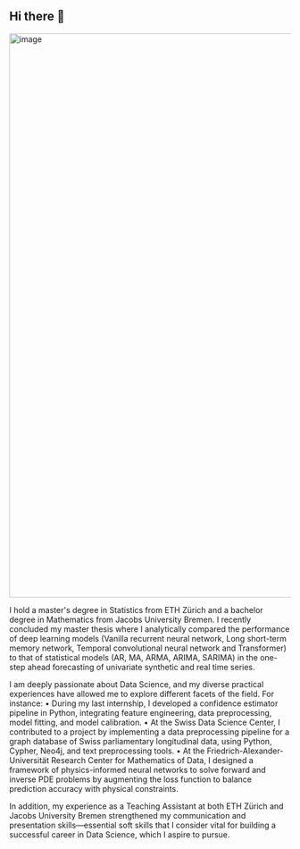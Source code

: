 ## Hi there 👋

<img width="1020" height="1010" alt="image" src="https://github.com/user-attachments/assets/6409c05c-0506-48fa-83d4-fdb0f5348106" />


I hold a master's degree in Statistics from ETH Zürich and a bachelor degree in Mathematics from Jacobs University Bremen. I recently concluded my master thesis where I analytically compared the performance of deep learning models (Vanilla recurrent neural network, Long short-term memory network, Temporal convolutional neural network and Transformer) to that of statistical models (AR, MA, ARMA, ARIMA, SARIMA) in the one-step ahead forecasting of univariate synthetic and real time series. 

I am deeply passionate about Data Science, and my diverse practical experiences have allowed me to explore different facets of the field. For instance:
	•	During my last internship, I developed a confidence estimator pipeline in Python, integrating feature engineering, data preprocessing, model fitting, and model calibration.
	•	At the Swiss Data Science Center, I contributed to a project by implementing a data preprocessing pipeline for a graph database of Swiss parliamentary longitudinal data, using Python, Cypher, Neo4j, and text preprocessing tools.
	•	At the Friedrich-Alexander-Universität Research Center for Mathematics of Data, I designed a framework of physics-informed neural networks to solve forward and inverse PDE problems by augmenting the loss function to balance prediction accuracy with physical constraints.

In addition, my experience as a Teaching Assistant at both ETH Zürich and Jacobs University Bremen strengthened my communication and presentation skills—essential soft skills that I consider vital for building a successful career in Data Science, which I aspire to pursue.


